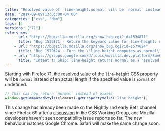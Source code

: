 ```yaml
---
title: "Resolved value of `line-height:normal` will be `normal` instead of pixels"
date: "2019-09-09T13:35:00-04:00"
categories: ["css", "dom"]
tags: []
versions: ["71"]
references:
    - url: "https://bugzilla.mozilla.org/show_bug.cgi?id=1536871"
      title: "Bug 1536871 - Return the keyword value for line-height: normal in getComputedStyle."
    - url: "https://bugzilla.mozilla.org/show_bug.cgi?id=1579624"
      title: "Bug 1579624 - Turn the \"line-height computes as normal\" pref on for release users."
    - url: "https://groups.google.com/d/topic/mozilla.dev.platform/8uvGB3BCpl8/discussion"
      title: "Intent to Ship: line-height returns normal as a resolved value."
---
```

Starting with Firefox 71, the [resolved value](https://developer.mozilla.org/docs/Web/CSS/resolved_value) of the `line-height` CSS property will be `normal` instead of an actual length if the specified value is `normal` or undefined.

```js
// This can now return `normal` instead of pixels
window.getComputedStyle(element).getPropertyValue('line-height');
```

This change has already been made on the Nightly and early Beta channel since Firefox 69 after a [discussion](https://github.com/w3c/csswg-drafts/issues/3749) in the CSS Working Group, and Mozilla developers haven't seen compatibility issue reports so far. The new behaviour matches Google Chrome. Safari will make the same change soon.
